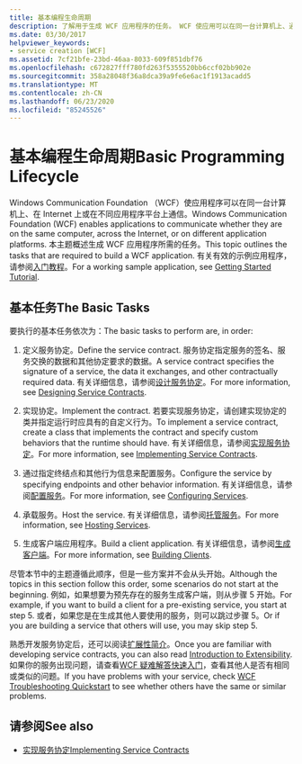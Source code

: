 ```yaml
---
title: 基本编程生命周期
description: 了解用于生成 WCF 应用程序的任务。 WCF 使应用可以在同一台计算机上、通过网络或在不同的应用程序平台上进行通信。
ms.date: 03/30/2017
helpviewer_keywords:
- service creation [WCF]
ms.assetid: 7cf21bfe-23bd-46aa-8033-609f851dbf76
ms.openlocfilehash: c672827fff780fd263f5355520bb6ccf02bb902e
ms.sourcegitcommit: 358a28048f36a8dca39a9fe6e6ac1f1913acadd5
ms.translationtype: MT
ms.contentlocale: zh-CN
ms.lasthandoff: 06/23/2020
ms.locfileid: "85245526"
---
```

# <a name="basic-programming-lifecycle"></a><span data-ttu-id="d4c4b-104">基本编程生命周期</span><span class="sxs-lookup"><span data-stu-id="d4c4b-104">Basic Programming Lifecycle</span></span>
<span data-ttu-id="d4c4b-105">Windows Communication Foundation （WCF）使应用程序可以在同一台计算机上、在 Internet 上或在不同应用程序平台上通信。</span><span class="sxs-lookup"><span data-stu-id="d4c4b-105">Windows Communication Foundation (WCF) enables applications to communicate whether they are on the same computer, across the Internet, or on different application platforms.</span></span> <span data-ttu-id="d4c4b-106">本主题概述生成 WCF 应用程序所需的任务。</span><span class="sxs-lookup"><span data-stu-id="d4c4b-106">This topic outlines the tasks that are required to build a WCF application.</span></span> <span data-ttu-id="d4c4b-107">有关有效的示例应用程序，请参阅[入门教程](getting-started-tutorial.md)。</span><span class="sxs-lookup"><span data-stu-id="d4c4b-107">For a working sample application, see [Getting Started Tutorial](getting-started-tutorial.md).</span></span>  
  
## <a name="the-basic-tasks"></a><span data-ttu-id="d4c4b-108">基本任务</span><span class="sxs-lookup"><span data-stu-id="d4c4b-108">The Basic Tasks</span></span>  
 <span data-ttu-id="d4c4b-109">要执行的基本任务依次为：</span><span class="sxs-lookup"><span data-stu-id="d4c4b-109">The basic tasks to perform are, in order:</span></span>  
  
1. <span data-ttu-id="d4c4b-110">定义服务协定。</span><span class="sxs-lookup"><span data-stu-id="d4c4b-110">Define the service contract.</span></span> <span data-ttu-id="d4c4b-111">服务协定指定服务的签名、服务交换的数据和其他协定要求的数据。</span><span class="sxs-lookup"><span data-stu-id="d4c4b-111">A service contract specifies the signature of a service, the data it exchanges, and other contractually required data.</span></span> <span data-ttu-id="d4c4b-112">有关详细信息，请参阅[设计服务协定](designing-service-contracts.md)。</span><span class="sxs-lookup"><span data-stu-id="d4c4b-112">For more information, see [Designing Service Contracts](designing-service-contracts.md).</span></span>  
  
2. <span data-ttu-id="d4c4b-113">实现协定。</span><span class="sxs-lookup"><span data-stu-id="d4c4b-113">Implement the contract.</span></span> <span data-ttu-id="d4c4b-114">若要实现服务协定，请创建实现协定的类并指定运行时应具有的自定义行为。</span><span class="sxs-lookup"><span data-stu-id="d4c4b-114">To implement a service contract, create a class that implements the contract and specify custom behaviors that the runtime should have.</span></span> <span data-ttu-id="d4c4b-115">有关详细信息，请参阅[实现服务协定](implementing-service-contracts.md)。</span><span class="sxs-lookup"><span data-stu-id="d4c4b-115">For more information, see [Implementing Service Contracts](implementing-service-contracts.md).</span></span>  
  
3. <span data-ttu-id="d4c4b-116">通过指定终结点和其他行为信息来配置服务。</span><span class="sxs-lookup"><span data-stu-id="d4c4b-116">Configure the service by specifying endpoints and other behavior information.</span></span> <span data-ttu-id="d4c4b-117">有关详细信息，请参阅[配置服务](configuring-services.md)。</span><span class="sxs-lookup"><span data-stu-id="d4c4b-117">For more information, see [Configuring Services](configuring-services.md).</span></span>  
  
4. <span data-ttu-id="d4c4b-118">承载服务。</span><span class="sxs-lookup"><span data-stu-id="d4c4b-118">Host the service.</span></span> <span data-ttu-id="d4c4b-119">有关详细信息，请参阅[托管服务](hosting-services.md)。</span><span class="sxs-lookup"><span data-stu-id="d4c4b-119">For more information, see [Hosting Services](hosting-services.md).</span></span>  
  
5. <span data-ttu-id="d4c4b-120">生成客户端应用程序。</span><span class="sxs-lookup"><span data-stu-id="d4c4b-120">Build a client application.</span></span> <span data-ttu-id="d4c4b-121">有关详细信息，请参阅[生成客户端](building-clients.md)。</span><span class="sxs-lookup"><span data-stu-id="d4c4b-121">For more information, see [Building Clients](building-clients.md).</span></span>  
  
 <span data-ttu-id="d4c4b-122">尽管本节中的主题遵循此顺序，但是一些方案并不会从头开始。</span><span class="sxs-lookup"><span data-stu-id="d4c4b-122">Although the topics in this section follow this order, some scenarios do not start at the beginning.</span></span> <span data-ttu-id="d4c4b-123">例如，如果想要为预先存在的服务生成客户端，则从步骤 5 开始。</span><span class="sxs-lookup"><span data-stu-id="d4c4b-123">For example, if you want to build a client for a pre-existing service, you start at step 5.</span></span> <span data-ttu-id="d4c4b-124">或者，如果您是在生成其他人要使用的服务，则可以跳过步骤 5。</span><span class="sxs-lookup"><span data-stu-id="d4c4b-124">Or if you are building a service that others will use, you may skip step 5.</span></span>  
  
 <span data-ttu-id="d4c4b-125">熟悉开发服务协定后，还可以阅读[扩展性简介](introduction-to-extensibility.md)。</span><span class="sxs-lookup"><span data-stu-id="d4c4b-125">Once you are familiar with developing service contracts, you can also read [Introduction to Extensibility](introduction-to-extensibility.md).</span></span> <span data-ttu-id="d4c4b-126">如果你的服务出现问题，请查看[WCF 疑难解答快速入门](wcf-troubleshooting-quickstart.md)，查看其他人是否有相同或类似的问题。</span><span class="sxs-lookup"><span data-stu-id="d4c4b-126">If you have problems with your service, check [WCF Troubleshooting Quickstart](wcf-troubleshooting-quickstart.md) to see whether others have the same or similar problems.</span></span>  
  
## <a name="see-also"></a><span data-ttu-id="d4c4b-127">请参阅</span><span class="sxs-lookup"><span data-stu-id="d4c4b-127">See also</span></span>

- [<span data-ttu-id="d4c4b-128">实现服务协定</span><span class="sxs-lookup"><span data-stu-id="d4c4b-128">Implementing Service Contracts</span></span>](implementing-service-contracts.md)
